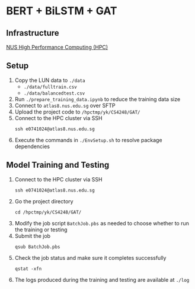 # BERT + BiLSTM + GAT 

## Infrastructure 
[NUS High Performance Computing (HPC)](https://nusit.nus.edu.sg/hpc/) 

## Setup
1. Copy the LUN data to `./data`
    * `./data/fulltrain.csv`
    * `./data/balancedtest.csv`
2. Run `./prepare_training_data.ipynb` to reduce the training data size
3. Connect to `atlas8.nus.edu.sg` over SFTP 
4. Upload the project code to `/hpctmp/yk/CS4248/GAT/`
5. Connect to the HPC cluster via SSH 
   ```commandline
   ssh e0741024@atlas8.nus.edu.sg
   ```
6. Execute the commands in `./EnvSetup.sh` to resolve package dependencies  

## Model Training and Testing 
1. Connect to the HPC cluster via SSH 
   ```
   ssh e0741024@atlas8.nus.edu.sg
   ```
2. Go the project directory 
   ```commandline
   cd /hpctmp/yk/CS4248/GAT/
   ```
3. Modify the job script `BatchJob.pbs` as needed to choose whether to run the training or testing 
4. Submit the job 
   ```commandline
   qsub BatchJob.pbs
   ``` 
5. Check the job status and make sure it completes successfully 
   ```commandline
   qstat -xfn
   ```
6. The logs produced during the training and testing are available at `./log`


